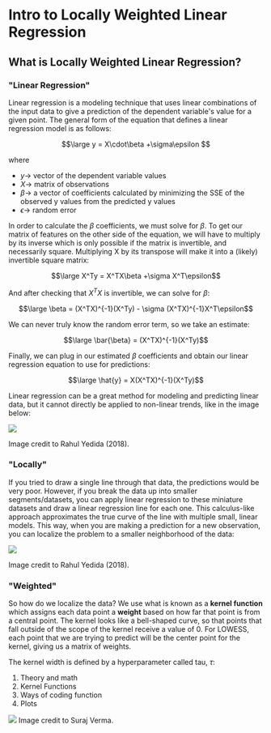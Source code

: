 # Intro to Locally Weighted Linear Regression

## What is Locally Weighted Linear Regression?

### "Linear Regression" 

Linear regression is a modeling technique that uses linear combinations of the
input data to give a prediction of the dependent variable's value for a given point.
The general form of the equation that defines a linear regression model is as follows: 

$$\large y = X\cdot\beta +\sigma\epsilon $$

where 
- $y \rightarrow$ vector of the dependent variable values
- $X \rightarrow$ matrix of observations
- $\beta \rightarrow$  a vector of coefficients calculated by minimizing the SSE of the observed y values
from the predicted y values
- $\epsilon \rightarrow$ random error 


In order to calculate the $\beta$ coefficients, we must solve for $\beta$. To get our 
matrix of features on the other side of the equation, we will have to multiply by its 
inverse which is only possible if the matrix is invertible, and necessarily square. 
Multiplying X by its transpose will make it into a (likely) invertible square matrix: 

$$\large  X^Ty = X^TX\beta +\sigma X^T\epsilon$$

And after checking that $X^TX$ is invertible, we can solve for $\beta$:

$$\large \beta = (X^TX)^{-1}(X^Ty) - \sigma (X^TX)^{-1}X^T\epsilon$$

We can never truly know the random error term, so we take an estimate:

$$\large \bar{\beta} = (X^TX)^{-1}(X^Ty)$$

Finally, we can plug in our estimated $\beta$ coefficients and obtain 
our linear regression equation to use for predictions:

$$\large \hat{y} = X(X^TX)^{-1}(X^Ty)$$

Linear regression can be a great method for modeling and predicting linear data, but 
it cannot directly be applied to non-linear trends, like in the image below:

![](https://beginningwithml.files.wordpress.com/2018/07/2-e1530546876638.png)

Image credit to Rahul Yedida (2018). 

### "Locally"

If you tried to draw a single line through that data, the predictions would be very poor. 
However, if you break the data up into smaller segments/datasets, you can apply 
linear regression to these miniature datasets and draw a linear regression line for each one.
This calculus-like approach approximates the true curve of the line with multiple small, 
linear models. This way, when you are making a prediction for a new observation, you can 
localize the problem to a smaller neighborhood of the data: 

![](https://beginningwithml.files.wordpress.com/2018/07/3.png)

Image credit to Rahul Yedida (2018).

### "Weighted" 

So how do we localize the data? We use what is known as a **kernel function** which assigns each
data point a **weight** based on how far that point is from a central point. The kernel looks like 
a bell-shaped curve, so that points that fall outside of the scope of the kernel receive a value of 0.
For LOWESS, each point that we are trying to predict will be the center point for the kernel, giving
us a matrix of weights. 

The kernel width is defined by a hyperparameter called tau, $\tau$:

1. Theory and math
2. Kernel Functions
3. Ways of coding function
4. Plots

![](https://miro.medium.com/max/1400/1*H3QS05Q1GJtY-tiBL00iug.webp)
Image credit to Suraj Verma.
